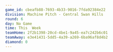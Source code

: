 ```yaml
---
game_id: cbeafb88-7693-4b33-9016-7fda92384e22
division: Machine Pitch - Central Swan Hills
round: 6
day: No Game
time: This  Week
teamHome: 2f2b1398-20cd-4be1-9a45-ea7c242b6c01
teamAway: e3e41431-5dd5-4a39-a269-6ba96af8d4b2
diamond: 0
---
```

